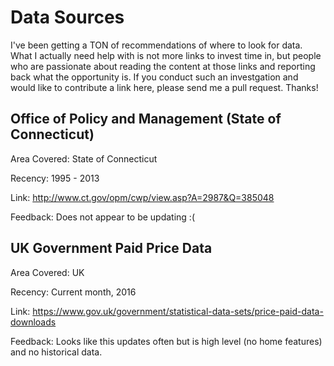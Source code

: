Data Sources
============

I've been getting a TON of recommendations of where to look for data.  What I actually need help with is not more links to invest time in, but people who are
passionate about reading the content at those links and reporting back what the opportunity is.  If you conduct such an investgation and would like to
contribute a link here, please send me a pull request.  Thanks!


Office of Policy and Management (State of Connecticut)
------------------------------------------------------
Area Covered: State of Connecticut

Recency: 1995 - 2013

Link: http://www.ct.gov/opm/cwp/view.asp?A=2987&Q=385048

Feedback: Does not appear to be updating :(

UK Government Paid Price Data
-----------------------------
Area Covered: UK

Recency: Current month, 2016

Link: https://www.gov.uk/government/statistical-data-sets/price-paid-data-downloads

Feedback: Looks like this updates often but is high level (no home features) and no historical data.

